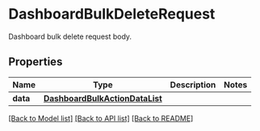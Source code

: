 # DashboardBulkDeleteRequest

Dashboard bulk delete request body.

## Properties

| Name     | Type                                                              | Description | Notes |
| -------- | ----------------------------------------------------------------- | ----------- | ----- |
| **data** | [**DashboardBulkActionDataList**](DashboardBulkActionDataList.md) |             |

[[Back to Model list]](README.md#documentation-for-models) [[Back to API list]](README.md#documentation-for-api-endpoints) [[Back to README]](README.md)
